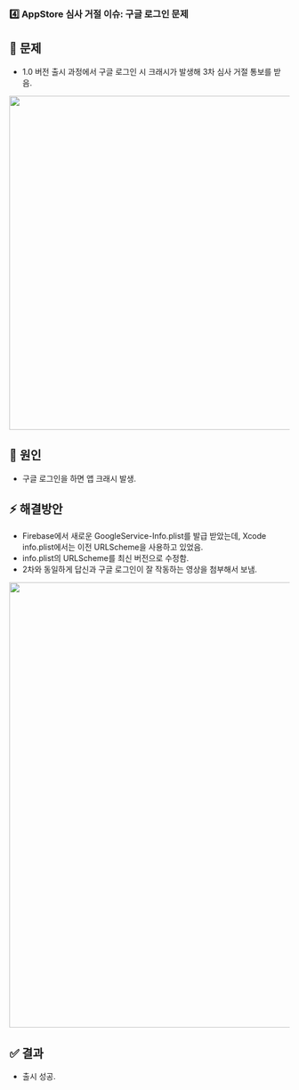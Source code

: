 ### 4️⃣ AppStore 심사 거절 이슈: 구글 로그인 문제
## 📝 문제
- 1.0 버전 출시 과정에서 구글 로그인 시 크래시가 발생해 3차 심사 거절 통보를 받음.
    
<img width="600" src="https://github.com/user-attachments/assets/49faa968-0077-4210-9e3d-1f079219aaa3">

## 🎯 원인
- 구글 로그인을 하면 앱 크래시 발생.

## ⚡️ 해결방안
- Firebase에서 새로운 GoogleService-Info.plist를 발급 받았는데, Xcode info.plist에서는 이전 URLScheme을 사용하고 있었음.
- info.plist의 URLScheme를 최신 버전으로 수정함.
- 2차와 동일하게 답신과 구글 로그인이 잘 작동하는 영상을 첨부해서 보냄.

<img width="800" src="https://github.com/user-attachments/assets/765b0973-3584-4aea-846b-7b6c075d83d2">

## ✅ 결과
- 출시 성공.
